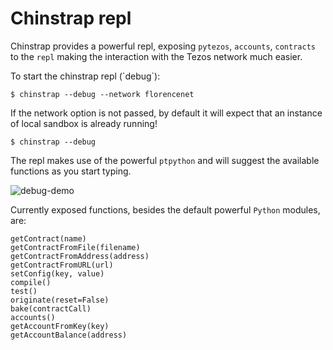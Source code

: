 # Chinstrap repl

Chinstrap provides a powerful repl, exposing `pytezos`, `accounts`, `contracts` to the `repl` making the interaction with the Tezos network much easier.

To start the chinstrap repl \(\`debug\`\):

```text
$ chinstrap --debug --network florencenet
```

If the network option is not passed, by default it will expect that an instance of local sandbox is already running!

```text
$ chinstrap --debug
```

The repl makes use of the powerful `ptpython` and will suggest the available functions as you start typing.

![debug-demo](https://raw.githubusercontent.com/ant4g0nist/chinstrap/main/docs/images/debug.gif)

Currently exposed functions, besides the default powerful `Python` modules, are:

```text
getContract(name)
getContractFromFile(filename)
getContractFromAddress(address)
getContractFromURL(url)
setConfig(key, value)
compile()
test()
originate(reset=False)
bake(contractCall)
accounts()
getAccountFromKey(key)
getAccountBalance(address)
```
